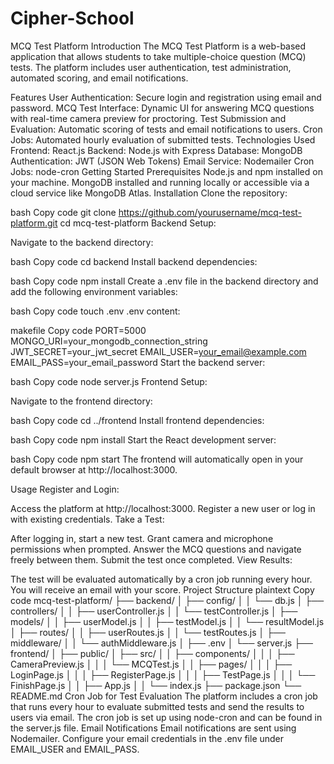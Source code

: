 # Cipher-School
MCQ Test Platform
Introduction
The MCQ Test Platform is a web-based application that allows students to take multiple-choice question (MCQ) tests. The platform includes user authentication, test administration, automated scoring, and email notifications.

Features
User Authentication: Secure login and registration using email and password.
MCQ Test Interface: Dynamic UI for answering MCQ questions with real-time camera preview for proctoring.
Test Submission and Evaluation: Automatic scoring of tests and email notifications to users.
Cron Jobs: Automated hourly evaluation of submitted tests.
Technologies Used
Frontend: React.js
Backend: Node.js with Express
Database: MongoDB
Authentication: JWT (JSON Web Tokens)
Email Service: Nodemailer
Cron Jobs: node-cron
Getting Started
Prerequisites
Node.js and npm installed on your machine.
MongoDB installed and running locally or accessible via a cloud service like MongoDB Atlas.
Installation
Clone the repository:

bash
Copy code
git clone https://github.com/yourusername/mcq-test-platform.git
cd mcq-test-platform
Backend Setup:

Navigate to the backend directory:

bash
Copy code
cd backend
Install backend dependencies:

bash
Copy code
npm install
Create a .env file in the backend directory and add the following environment variables:

bash
Copy code
touch .env
.env content:

makefile
Copy code
PORT=5000
MONGO_URI=your_mongodb_connection_string
JWT_SECRET=your_jwt_secret
EMAIL_USER=your_email@example.com
EMAIL_PASS=your_email_password
Start the backend server:

bash
Copy code
node server.js
Frontend Setup:

Navigate to the frontend directory:

bash
Copy code
cd ../frontend
Install frontend dependencies:

bash
Copy code
npm install
Start the React development server:

bash
Copy code
npm start
The frontend will automatically open in your default browser at http://localhost:3000.

Usage
Register and Login:

Access the platform at http://localhost:3000.
Register a new user or log in with existing credentials.
Take a Test:

After logging in, start a new test.
Grant camera and microphone permissions when prompted.
Answer the MCQ questions and navigate freely between them.
Submit the test once completed.
View Results:

The test will be evaluated automatically by a cron job running every hour.
You will receive an email with your score.
Project Structure
plaintext
Copy code
mcq-test-platform/
├── backend/
│   ├── config/
│   │   └── db.js
│   ├── controllers/
│   │   ├── userController.js
│   │   └── testController.js
│   ├── models/
│   │   ├── userModel.js
│   │   ├── testModel.js
│   │   └── resultModel.js
│   ├── routes/
│   │   ├── userRoutes.js
│   │   └── testRoutes.js
│   ├── middleware/
│   │   └── authMiddleware.js
│   ├── .env
│   └── server.js
├── frontend/
│   ├── public/
│   ├── src/
│   │   ├── components/
│   │   │   ├── CameraPreview.js
│   │   │   └── MCQTest.js
│   │   ├── pages/
│   │   │   ├── LoginPage.js
│   │   │   ├── RegisterPage.js
│   │   │   ├── TestPage.js
│   │   │   └── FinishPage.js
│   │   ├── App.js
│   │   └── index.js
├── package.json
└── README.md
Cron Job for Test Evaluation
The platform includes a cron job that runs every hour to evaluate submitted tests and send the results to users via email.
The cron job is set up using node-cron and can be found in the server.js file.
Email Notifications
Email notifications are sent using Nodemailer.
Configure your email credentials in the .env file under EMAIL_USER and EMAIL_PASS.
